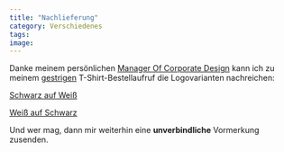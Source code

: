 ```yaml
---
title: "Nachlieferung"
category: Verschiedenes
tags: 
image: 
---
```


Danke meinem persönlichen [Manager Of Corporate Design](http://www.djscientist.com) kann ich zu meinem [gestrigen](http://www.misantropolis.de/2006/03/wichtige-umfrage) T-Shirt-Bestellaufruf die Logovarianten nachreichen:  

  

[Schwarz auf Weiß](/images/shirt/misanthrop_logo_klein.jpg)  

[Weiß auf Schwarz](/images/shirt/misanthrop_logo_klein_black.jpg)  

  

Und wer mag, dann mir weiterhin eine **unverbindliche** Vormerkung zusenden.